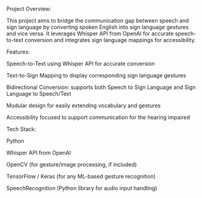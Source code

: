 Project Overview: 

This project aims to bridge the communication gap between speech and sign language by converting spoken English into sign language gestures and vice versa. It leverages Whisper API from OpenAI for accurate speech-to-text conversion and integrates sign language mappings for accessibility.

Features: 


Speech-to-Text using Whisper API for accurate conversion 

Text-to-Sign Mapping to display corresponding sign language gestures

Bidirectional Conversion: supports both Speech to Sign Language and Sign Language to Speech/Text

Modular design for easily extending vocabulary and gestures

Accessibility focused to support communication for the hearing impaired


Tech Stack: 

Python

Whisper API from OpenAI

OpenCV (for gesture/image processing, if included)

TensorFlow / Keras (for any ML-based gesture recognition)

SpeechRecognition (Python library for audio input handling)
